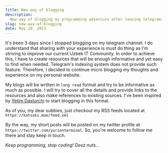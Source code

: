 ```yaml
---
title: New way of blogging
description:
  New way of blogging my programming adventure after leaving telegram.
slug: new-way-of-blogging
date: May 29, 2023
---
```


It's been 3 days since I stopped blogging on my telegram channel. I do
understand that sharing with your experience is must do thing as I'm striving to
improve our current Uzbek IT Community. In order to achieve this, I have to
create resources that will be enough informative and yet easy to find when
needed. Telegram's indexing system does not provide such feature. Therefore, I
decided to continue micro blogging my thoughts and experience on my personal
website.

My blogs will be written in `long read` format and try to be informative as much
as possible. I will try to cover all the details and provide links to the
resources and also make references to existing sources. I've been inspired by
[Yetim Dasturchi](https://t.me/yetimdasturchi) to start blogging in this format.

As of you, my dear subbies, just checkout my RSS feeds located at
`https://katsuki.moe/feed.xml`

By the way, my short posts will be posted on my twitter profile at
`https://twitter.com/yurionterminal`. So, you're welcome to follow me there and
stay keep in touch.

_Keep programming, stop coding! Deez nuts..._
